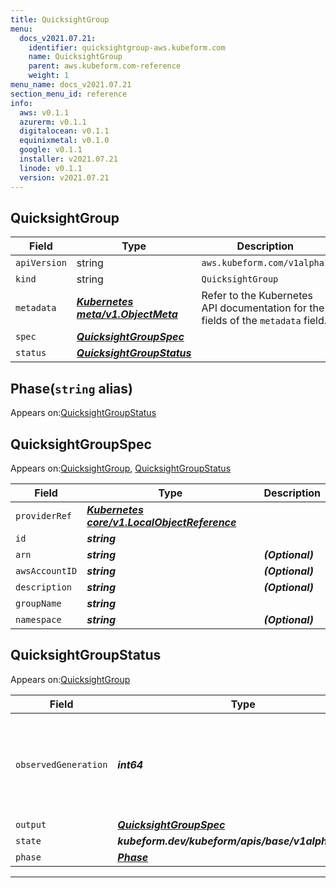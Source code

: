 ```yaml
---
title: QuicksightGroup
menu:
  docs_v2021.07.21:
    identifier: quicksightgroup-aws.kubeform.com
    name: QuicksightGroup
    parent: aws.kubeform.com-reference
    weight: 1
menu_name: docs_v2021.07.21
section_menu_id: reference
info:
  aws: v0.1.1
  azurerm: v0.1.1
  digitalocean: v0.1.1
  equinixmetal: v0.1.0
  google: v0.1.1
  installer: v2021.07.21
  linode: v0.1.1
  version: v2021.07.21
---
```


## QuicksightGroup
| Field | Type | Description |
| ------ | ----- | ----------- |
| `apiVersion` | string | `aws.kubeform.com/v1alpha1` |
|    `kind` | string | `QuicksightGroup` |
| `metadata` | ***[Kubernetes meta/v1.ObjectMeta](https://v1-18.docs.kubernetes.io/docs/reference/generated/kubernetes-api/v1.18/#objectmeta-v1-meta)***|Refer to the Kubernetes API documentation for the fields of the `metadata` field.|
| `spec` | ***[QuicksightGroupSpec](#quicksightgroupspec)***||
| `status` | ***[QuicksightGroupStatus](#quicksightgroupstatus)***||
## Phase(`string` alias)

Appears on:[QuicksightGroupStatus](#quicksightgroupstatus)

## QuicksightGroupSpec

Appears on:[QuicksightGroup](#quicksightgroup), [QuicksightGroupStatus](#quicksightgroupstatus)

| Field | Type | Description |
| ------ | ----- | ----------- |
| `providerRef` | ***[Kubernetes core/v1.LocalObjectReference](https://v1-18.docs.kubernetes.io/docs/reference/generated/kubernetes-api/v1.18/#localobjectreference-v1-core)***||
| `id` | ***string***||
| `arn` | ***string***| ***(Optional)*** |
| `awsAccountID` | ***string***| ***(Optional)*** |
| `description` | ***string***| ***(Optional)*** |
| `groupName` | ***string***||
| `namespace` | ***string***| ***(Optional)*** |
## QuicksightGroupStatus

Appears on:[QuicksightGroup](#quicksightgroup)

| Field | Type | Description |
| ------ | ----- | ----------- |
| `observedGeneration` | ***int64***| ***(Optional)*** Resource generation, which is updated on mutation by the API Server.|
| `output` | ***[QuicksightGroupSpec](#quicksightgroupspec)***| ***(Optional)*** |
| `state` | ***kubeform.dev/kubeform/apis/base/v1alpha1.State***| ***(Optional)*** |
| `phase` | ***[Phase](#phase)***| ***(Optional)*** |
---
